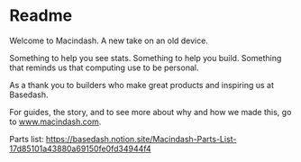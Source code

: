 # Readme

Welcome to Macindash.
A new take on an old device.

Something to help you see stats.
Something to help you build.
Something that reminds us that computing use to be personal.

As a thank you to builders who make great products and inspiring us at Basedash.

For guides, the story, and to see more about why and how we
made this, go to www.macindash.com.

Parts list: https://basedash.notion.site/Macindash-Parts-List-17d85101a43880a69150fe0fd34944f4
